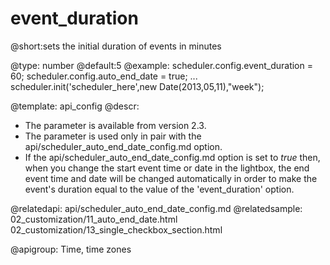 event_duration
=============
@short:sets the initial duration of events in minutes
	

@type: number
@default:5
@example:
scheduler.config.event_duration = 60; 
scheduler.config.auto_end_date = true;
...
scheduler.init('scheduler_here',new Date(2013,05,11),"week");


@template:	api_config
@descr:
- The parameter is available from version 2.3.
- The parameter is used only in pair with the api/scheduler_auto_end_date_config.md option.
- If the api/scheduler_auto_end_date_config.md option is set to *true* then, when you change the start event time or date in the lightbox, the end event time and date will be changed automatically in order to make the event's duration equal to the value of 
the  'event_duration' option.

@relatedapi:
	api/scheduler_auto_end_date_config.md
@relatedsample:
	02_customization/11_auto_end_date.html
    02_customization/13_single_checkbox_section.html
    
@apigroup: Time, time zones
